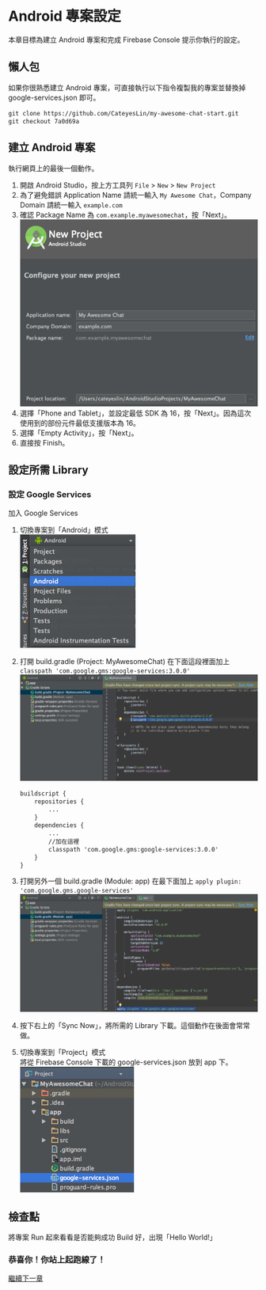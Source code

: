 # Android 專案設定
本章目標為建立 Android 專案和完成 Firebase Console 提示你執行的設定。

## 懶人包
如果你很熟悉建立 Android 專案，可直接執行以下指令複製我的專案並替換掉 google-services.json 即可。

```
git clone https://github.com/CateyesLin/my-awesome-chat-start.git
git checkout 7a0d69a
```

## 建立 Android 專案
執行網頁上的最後一個動作。

1. 開啟 Android Studio，按上方工具列 `File` > `New` > `New Project`
2. 為了避免錯誤 Application Name 請統一輸入 `My Awesome Chat`，Company Domain 請統一輸入 `example.com`
3. 確認 Package Name 為 `com.example.myawesomechat`，按「Next」。<br/>
   ![Android 程式](images/setup-android-project-1.png)
4. 選擇「Phone and Tablet」，並設定最低 SDK 為 16，按「Next」。因為這次使用到的部份元件最低支援版本為 16。
5. 選擇「Empty Activity」，按「Next」。
6. 直接按 Finish。

## 設定所需 Library
### 設定 Google Services
加入 Google Services

1. 切換專案到「Android」模式<br/>
   ![Android 模式](images/setup-android-project-2.png)

2. 打開 build.gradle (Project: MyAwesomeChat) 在下面這段裡面加上 `classpath 'com.google.gms:google-services:3.0.0'`
   ![Project build.gradle](images/setup-android-project-3.png)

   ```
   buildscript {
       repositories {
           ...
       }
       dependencies {
           ...
           //加在這裡
           classpath 'com.google.gms:google-services:3.0.0'
       }
   }
   ```

3. 打開另外一個 build.gradle (Module: app) 在最下面加上 `apply plugin: 'com.google.gms.google-services'`
   ![Module build.gradle](images/setup-android-project-4.png)

4. 按下右上的「Sync Now」，將所需的 Library 下載。這個動作在後面會常常做。

5. 切換專案到「Project」模式<br/> 將從 Firebase Console 下載的 google-services.json 放到 app 下。<br/>
   ![Project 模式](images/setup-android-project-5.png)

## 檢查點
將專案 Run 起來看看是否能夠成功 Build 好，出現「Hello World!」

### 恭喜你！你站上起跑線了！
[繼續下一章](my-awesome-chat-3.md)